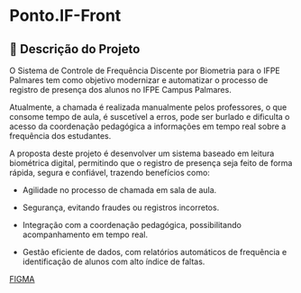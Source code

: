 # Ponto.IF-Front

## 📌 Descrição do Projeto

O Sistema de Controle de Frequência Discente por Biometria para o IFPE Palmares tem como objetivo modernizar e automatizar o processo de registro de presença dos alunos no IFPE Campus Palmares.

Atualmente, a chamada é realizada manualmente pelos professores, o que consome tempo de aula, é suscetível a erros, pode ser burlado e dificulta o acesso da coordenação pedagógica a informações em tempo real sobre a frequência dos estudantes.

A proposta deste projeto é desenvolver um sistema baseado em leitura biométrica digital, permitindo que o registro de presença seja feito de forma rápida, segura e confiável, trazendo benefícios como:

* Agilidade no processo de chamada em sala de aula.

* Segurança, evitando fraudes ou registros incorretos.

* Integração com a coordenação pedagógica, possibilitando acompanhamento em tempo real.

* Gestão eficiente de dados, com relatórios automáticos de frequência e identificação de alunos com alto índice de faltas.

[FIGMA](https://www.figma.com/design/IHVkOkdbD1TnkPHwUTxdw3/Ponto.If?node-id=0-1&t=PIRLkInUmx0PF1SP-0)
